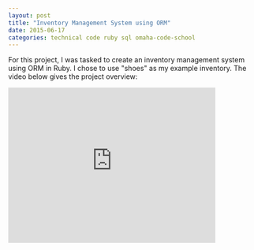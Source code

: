 ```yaml
---
layout: post
title: "Inventory Management System using ORM"
date: 2015-06-17
categories: technical code ruby sql omaha-code-school
---
```

For this project, I was tasked to create an inventory management system using ORM in Ruby. I chose to use "shoes" as my example inventory. The video below gives the project overview:

<iframe width="420" height="315" src="https://www.youtube.com/embed/Zs8jrTpI91k" frameborder="0" allowfullscreen></iframe>

